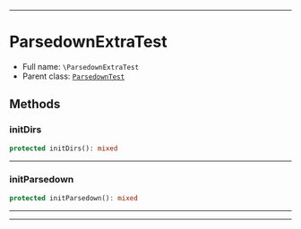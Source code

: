 ***

# ParsedownExtraTest

* Full name: `\ParsedownExtraTest`
* Parent class: [`ParsedownTest`](./ParsedownTest.md)

## Methods

### initDirs

```php
protected initDirs(): mixed
```

***

### initParsedown

```php
protected initParsedown(): mixed
```

***


***

